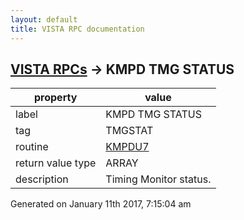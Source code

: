 ```yaml
---
layout: default
title: VISTA RPC documentation
---
```




## [VISTA RPCs](TableOfContent.md) &#8594; KMPD TMG STATUS 

 property | value 
--- | --- 
 label | KMPD TMG STATUS
 tag | TMGSTAT
 routine | [KMPDU7](http://code.osehra.org/dox/Routine_KMPDU7_source.html)
 return value type | ARRAY
 description | Timing Monitor status.




 Generated on January 11th 2017, 7:15:04 am